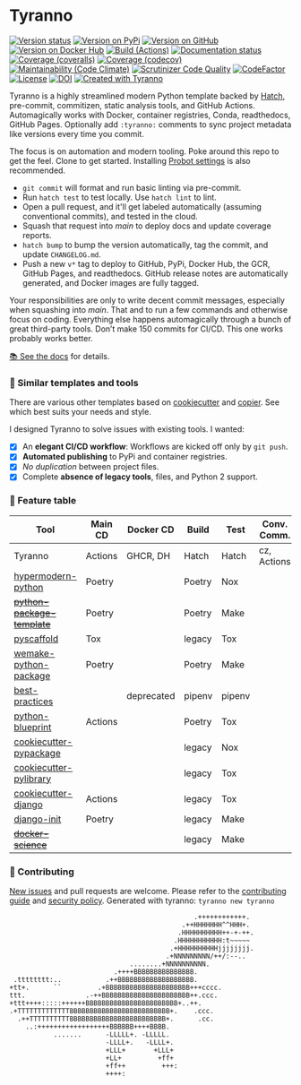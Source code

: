 # Tyranno

[![Version status](https://img.shields.io/pypi/status/tyrannosaurus?label=Status)](https://pypi.org/project/tyrannosaurus)
[![Version on PyPi](https://badgen.net/pypi/v/tyrannosaurus?label=PyPi)](https://pypi.org/project/tyrannosaurus)
[![Version on GitHub](https://badgen.net/github/release/dmyersturnbull/tyrannosaurus/stable?label=GitHub)](https://github.com/dmyersturnbull/tyrannosaurus/releases)
[![Version on Docker Hub](https://img.shields.io/docker/v/dmyersturnbull/tyrannosaurus?color=green&label=Docker%20Hub)](https://hub.docker.com/repository/docker/dmyersturnbull/tyrannosaurus)
[![Build (Actions)](https://img.shields.io/github/actions/workflow/status/dmyersturnbull/tyrannosaurus/push.yaml?branch=main&label=Tests)](https://github.com/dmyersturnbull/tyrannosaurus/actions)
[![Documentation status](https://readthedocs.org/projects/tyrannosaurus/badge)](https://tyrannosaurus.readthedocs.io/en/stable/)
[![Coverage (coveralls)](https://badgen.net/coveralls/c/github/dmyersturnbull/tyrannosaurus?label=Coveralls)](https://coveralls.io/github/dmyersturnbull/tyrannosaurus?branch=main)
[![Coverage (codecov)](https://badgen.net/codecov/c/github/dmyersturnbull/tyrannosaurus?label=CodeCov)](https://codecov.io/gh/dmyersturnbull/tyrannosaurus)
[![Maintainability (Code Climate)](https://badgen.net/codeclimate/maintainability/dmyersturnbull/tyrannosaurus)](https://codeclimate.com/github/dmyersturnbull/tyrannosaurus/maintainability)
[![Scrutinizer Code Quality](https://scrutinizer-ci.com/g/dmyersturnbull/tyrannosaurus/badges/quality-score.png?b=main)](https://scrutinizer-ci.com/g/dmyersturnbull/tyrannosaurus/?branch=main)
[![CodeFactor](https://www.codefactor.io/repository/github/dmyersturnbull/tyrannosaurus/badge)](https://www.codefactor.io/repository/github/dmyersturnbull/tyrannosaurus)
[![License](https://badgen.net/pypi/license/tyrannosaurus?label=License)](https://opensource.org/licenses/Apache-2.0)
[![DOI](https://zenodo.org/badge/DOI/10.5281/zenodo.4485186.svg)](https://doi.org/10.5281/zenodo.4485186)
[![Created with Tyranno](https://img.shields.io/badge/Created_with-Tyranno-0000ff.svg)](https://github.com/dmyersturnbull/tyrannosaurus)

Tyranno is a highly streamlined modern Python template
backed by [Hatch](https://hatch.pypa.io/), pre-commit, commitizen, static analysis tools, and GitHub Actions.
Automagically works with Docker, container registries, Conda, readthedocs, GitHub Pages.
Optionally add `:tyranno:` comments to sync project metadata like versions every time you commit.

The focus is on automation and modern tooling. Poke around this repo to get the feel.
Clone to get started. Installing [Probot settings](https://github.com/probot/settings) is also recommended.

- `git commit` will format and run basic linting via pre-commit.
- Run `hatch test` to test locally. Use `hatch lint` to lint.
- Open a pull request, and it'll get labeled automatically (assuming conventional commits),
  and tested in the cloud.
- Squash that request into _main_ to deploy docs and update coverage reports.
- `hatch bump` to bump the version automatically, tag the commit, and update `CHANGELOG.md`.
- Push a new `v*` tag to deploy to GitHub, PyPi, Docker Hub, the GCR, GitHub Pages, and readthedocs.
  GitHub release notes are automatically generated, and Docker images are fully tagged.

Your responsibilities are only to write decent commit messages, especially when squashing into _main_.
That and to run a few commands and otherwise focus on coding.
Everything else happens automagically through a bunch of great third-party tools.
Don’t make 150 commits for CI/CD. This one works probably works better.

[📚 See the docs](https://readthedocs.org/projects/tyranno) for details.

### 🎯 Similar templates and tools

There are various other templates based on [cookiecutter](https://github.com/cookiecutter/cookiecutter)
and [copier](https://github.com/copier-org/copier). See which best suits your needs and style.

I designed Tyranno to solve issues with existing tools.
I wanted:

- [x] An **elegant CI/CD workflow**: Workflows are kicked off only by `git push`.
- [x] **Automated publishing** to PyPi and container registries.
- [x] _No duplication_ between project files.
- [x] Complete **absence of legacy tools**, files, and Python 2 support.

### 🏁 Feature table

| Tool                                                                                | Main CD | Docker CD  | Build  | Test   | Conv. Comm. | Lint   | any-OS | Sync |
| ----------------------------------------------------------------------------------- | ------- | ---------- | ------ | ------ | ----------- | ------ | ------ | ---- |
| Tyranno                                                                             | Actions | GHCR, DH   | Hatch  | Hatch  | cz, Actions | Ruff   | y      | y    |
| [hypermodern-python](https://github.com/cjolowicz/cookiecutter-hypermodern-python)  | Poetry  |            | Poetry | Nox    |             | misc.  | y      |      |
| ~~[python-package-template](https://github.com/TezRomacH/python-package-template)~~ | Poetry  |            | Poetry | Make   |             | Flake8 |        |      |
| [pyscaffold](https://github.com/pyscaffold/pyscaffold)                              | Tox     |            | legacy | Tox    |             | Flake8 | y      |      |
| [wemake-python-package](https://github.com/wemake-services/wemake-python-package)   | Poetry  |            | Poetry | Make   |             | Flake  |        |      |
| [best-practices](https://github.com/sourcery-ai/python-best-practices-cookiecutter) |         | deprecated | pipenv | pipenv |             | Flake8 | y      |      |
| [python-blueprint](https://github.com/johnthagen/python-blueprint)                  | Actions |            | Poetry | Tox    |             | Ruff   | y      |      |
| [cookiecutter-pypackage](https://github.com/audreyfeldroy/cookiecutter-pypackage)   |         |            | legacy | Nox    |             | Flake8 |        |      |
| [cookiecutter-pylibrary](https://github.com/ionelmc/cookiecutter-pylibrary)         |         |            | legacy | Tox    |             | Ruff   | y      |      |
| [cookiecutter-django](https://github.com/pydanny/cookiecutter-django)               | Actions |            | legacy | Tox    |             | Flake8 | y      |      |
| [django-init](https://github.com/Fueled/django-init)                                | Poetry  |            | legacy | Make   |             | Flake8 | y      |      |
| ~~[docker-science](https://github.com/docker-science/cookiecutter-docker-science)~~ |         |            | legacy | Make   |             |        |        |      |

### 🍁 Contributing

[New issues](https://github.com/dmyersturnbull/tyranno/issues) and pull requests are welcome.
Please refer to the [contributing guide](https://github.com/dmyersturnbull/tyranno/blob/master/CONTRIBUTING.md)
and [security policy](https://github.com/dmyersturnbull/tyranno/blob/main/SECURITY.md).
Generated with tyranno: `tyranno new tyranno`

```text
                                              .++++++++++++.
                                           .++HHHHHHH^^HHH+.
                                          .HHHHHHHHHH++-+-++.
                                         .HHHHHHHHHHH:t~~~~~
                                        .+HHHHHHHHHHjjjjjjjj.
                                       .+NNNNNNNNN/++/:--..
                              ........+NNNNNNNNNN.
                          .++++BBBBBBBBBBBBBBB.
 .tttttttt:..           .++BBBBBBBBBBBBBBBBBBB.
+tt+.      ``         .+BBBBBBBBBBBBBBBBBBBBB+++cccc.
ttt.               .-++BBBBBBBBBBBBBBBBBBBBBB++.ccc.
+ttt++++:::::++++++BBBBBBBBBBBBBBBBBBBBBBB+..++.
.+TTTTTTTTTTTTTBBBBBBBBBBBBBBBBBBBBBBBBB+.    .ccc.
  .++TTTTTTTTTTBBBBBBBBBBBBBBBBBBBBBBBB+.      .cc.
    ..:++++++++++++++++++BBBBBB++++BBBB.
           .......      -LLLLL+. -LLLLL.
                        -LLLL+.   -LLLL+.
                        +LLL+       +LLL+
                        +LL+         +ff+
                        +ff++         +++:
                        ++++:
```
